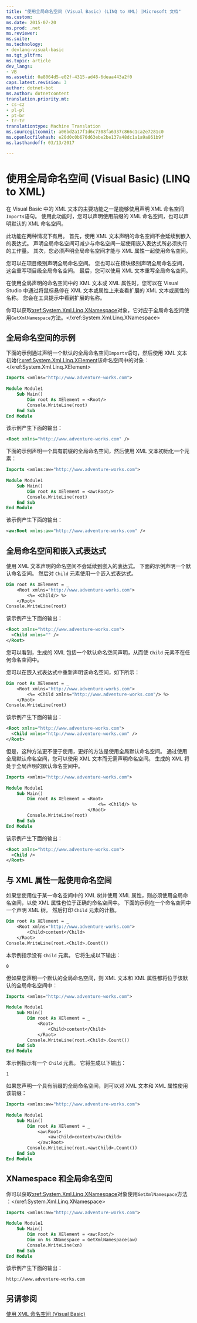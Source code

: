 ```yaml
---
title: "使用全局命名空间 (Visual Basic) (LINQ to XML) |Microsoft 文档"
ms.custom: 
ms.date: 2015-07-20
ms.prod: .net
ms.reviewer: 
ms.suite: 
ms.technology:
- devlang-visual-basic
ms.tgt_pltfrm: 
ms.topic: article
dev_langs:
- VB
ms.assetid: 0a8064d5-e02f-4315-ad48-6deaa443a2f0
caps.latest.revision: 3
author: dotnet-bot
ms.author: dotnetcontent
translation.priority.mt:
- cs-cz
- pl-pl
- pt-br
- tr-tr
translationtype: Machine Translation
ms.sourcegitcommit: a06bd2a17f1d6c7308fa6337c866c1ca2e7281c0
ms.openlocfilehash: e20d0c0b670d63ebe2be137a48dc1a1a9a861b9f
ms.lasthandoff: 03/13/2017

---
```

# <a name="working-with-global-namespaces-visual-basic-linq-to-xml"></a>使用全局命名空间 (Visual Basic) (LINQ to XML)
在 Visual Basic 中的 XML 文本的主要功能之一是能够使用声明 XML 命名空间`Imports`语句。 使用此功能时，您可以声明使用前缀的 XML 命名空间，也可以声明默认的 XML 命名空间。  
  
 此功能在两种情况下有用。 首先，使用 XML 文本声明的命名空间不会延续到嵌入的表达式。 声明全局命名空间可减少与命名空间一起使用嵌入表达式所必须执行的工作量。 其次，您必须声明全局命名空间才能与 XML 属性一起使用命名空间。  
  
 您可以在项目级别声明全局命名空间。 您也可以在模块级别声明全局命名空间，这会重写项目级全局命名空间。 最后，您可以使用 XML 文本重写全局命名空间。  
  
 在使用全局声明的命名空间中的 XML 文本或 XML 属性时，您可以在 Visual Studio 中通过将鼠标悬停在 XML 文本或属性上来查看扩展的 XML 文本或属性的名称。 您会在工具提示中看到扩展的名称。  
  
 你可以获取<xref:System.Xml.Linq.XNamespace>对象，它对应于全局命名空间使用`GetXmlNamespace`方法。</xref:System.Xml.Linq.XNamespace>  
  
## <a name="examples-of-global-namespaces"></a>全局命名空间的示例  
 下面的示例通过声明一个默认的全局命名空间`Imports`语句，然后使用 XML 文本初始化<xref:System.Xml.Linq.XElement>该命名空间中的对象︰</xref:System.Xml.Linq.XElement>  
  
```vb  
Imports <xmlns="http://www.adventure-works.com">  
  
Module Module1  
    Sub Main()  
        Dim root As XElement = <Root/>  
        Console.WriteLine(root)  
    End Sub  
End Module  
```  
  
 该示例产生下面的输出：  
  
```xml  
<Root xmlns="http://www.adventure-works.com" />  
```  
  
 下面的示例声明一个具有前缀的全局命名空间，然后使用 XML 文本初始化一个元素：  
  
```vb  
Imports <xmlns:aw="http://www.adventure-works.com">  
  
Module Module1  
    Sub Main()  
        Dim root As XElement = <aw:Root/>  
        Console.WriteLine(root)  
    End Sub  
End Module  
```  
  
 该示例产生下面的输出：  
  
```xml  
<aw:Root xmlns:aw="http://www.adventure-works.com" />  
```  
  
## <a name="global-namespaces-and-embedded-expressions"></a>全局命名空间和嵌入式表达式  
 使用 XML 文本声明的命名空间不会延续到嵌入的表达式。 下面的示例声明一个默认命名空间。 然后对 `Child` 元素使用一个嵌入式表达式。  
  
```vb  
Dim root As XElement = _  
    <Root xmlns="http://www.adventure-works.com">  
        <%= <Child/> %>  
    </Root>  
Console.WriteLine(root)  
```  
  
 该示例产生下面的输出：  
  
```xml  
<Root xmlns="http://www.adventure-works.com">  
  <Child xmlns="" />  
</Root>  
```  
  
 您可以看到，生成的 XML 包括一个默认命名空间声明，从而使 `Child` 元素不在任何命名空间中。  
  
 您可以在嵌入式表达式中重新声明该命名空间，如下所示：  
  
```vb  
Dim root As XElement = _  
    <Root xmlns="http://www.adventure-works.com">  
        <%= <Child xmlns="http://www.adventure-works.com"/> %>  
    </Root>  
Console.WriteLine(root)  
```  
  
 该示例产生下面的输出：  
  
```xml  
<Root xmlns="http://www.adventure-works.com">  
  <Child xmlns="http://www.adventure-works.com" />  
</Root>  
```  
  
 但是，这种方法更不便于使用，更好的方法是使用全局默认命名空间。 通过使用全局默认命名空间，您可以使用 XML 文本而无需声明命名空间。 生成的 XML 将处于全局声明的默认命名空间中。  
  
```vb  
Imports <xmlns="http://www.adventure-works.com">  
  
Module Module1  
    Sub Main()  
        Dim root As XElement = <Root>  
                                   <%= <Child/> %>  
                               </Root>  
        Console.WriteLine(root)  
    End Sub  
End Module  
```  
  
 该示例产生下面的输出：  
  
```xml  
<Root xmlns="http://www.adventure-works.com">  
  <Child />  
</Root>  
```  
  
## <a name="using-namespaces-with-xml-properties"></a>与 XML 属性一起使用命名空间  
 如果您使用位于某一命名空间中的 XML 树并使用 XML 属性，则必须使用全局命名空间，以使 XML 属性也位于正确的命名空间中。 下面的示例在一个命名空间中一个声明 XML 树。 然后打印 `Child` 元素的计数。  
  
```vb  
Dim root As XElement = _  
    <Root xmlns="http://www.adventure-works.com">  
        <Child>content</Child>  
    </Root>  
Console.WriteLine(root.<Child>.Count())  
```  
  
 本示例指示没有 `Child` 元素。 它将生成以下输出：  
  
```  
0  
```  
  
 但如果您声明一个默认的全局命名空间，则 XML 文本和 XML 属性都将位于该默认的全局命名空间中：  
  
```vb  
Imports <xmlns="http://www.adventure-works.com">  
  
Module Module1  
    Sub Main()  
        Dim root As XElement = _  
            <Root>  
                <Child>content</Child>  
            </Root>  
        Console.WriteLine(root.<Child>.Count())  
    End Sub  
End Module  
```  
  
 本示例指示有一个 `Child` 元素。 它将生成以下输出：  
  
```  
1  
```  
  
 如果您声明一个具有前缀的全局命名空间，则可以对 XML 文本和 XML 属性使用该前缀：  
  
```vb  
Imports <xmlns:aw="http://www.adventure-works.com">  
  
Module Module1  
    Sub Main()  
        Dim root As XElement = _  
            <aw:Root>  
                <aw:Child>content</aw:Child>  
            </aw:Root>  
        Console.WriteLine(root.<aw:Child>.Count())  
    End Sub  
End Module  
```  
  
## <a name="xnamespace-and-global-namespaces"></a>XNamespace 和全局命名空间  
 你可以获取<xref:System.Xml.Linq.XNamespace>对象使用`GetXmlNamespace`方法︰</xref:System.Xml.Linq.XNamespace>  
  
```vb  
Imports <xmlns:aw="http://www.adventure-works.com">  
  
Module Module1  
    Sub Main()  
        Dim root As XElement = <aw:Root/>  
        Dim xn As XNamespace = GetXmlNamespace(aw)  
        Console.WriteLine(xn)  
    End Sub  
End Module  
```  
  
 该示例产生下面的输出：  
  
```  
http://www.adventure-works.com  
```  
  
## <a name="see-also"></a>另请参阅  
 [使用 XML 命名空间 (Visual Basic)](../../../../visual-basic/programming-guide/concepts/linq/working-with-xml-namespaces.md)
